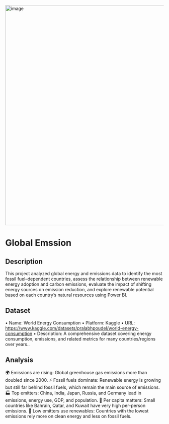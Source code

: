 <img width="1920" height="700" alt="image" src="https://github.com/user-attachments/assets/fd95e0bf-df77-4ce7-bd6a-eca8349b7aea" />

# Global Emssion

## Description
This project analyzed global energy and emissions data to identify the most fossil fuel–dependent countries, assess the relationship between renewable energy adoption and carbon emissions, evaluate the impact of shifting energy sources on emission reduction, and explore renewable potential based on each country’s natural resources using Power BI.



## Dataset

•	Name: World Energy Consumption
•	Platform: Kaggle
•	URL: https://www.kaggle.com/datasets/pralabhpoudel/world-energy-consumption
•	Description: A comprehensive dataset covering energy consumption, emissions, and related metrics for many countries/regions over years..

## Analysis
🌍 Emissions are rising: Global greenhouse gas emissions more than doubled since 2000.
⚡ Fossil fuels dominate: Renewable energy is growing but still far behind fossil fuels, which remain the main source of emissions.
🏭 Top emitters: China, India, Japan, Russia, and Germany lead in emissions, energy use, GDP, and population.
👤 Per capita matters: Small countries like Bahrain, Qatar, and Kuwait have very high per-person emissions.
🌱 Low emitters use renewables: Countries with the lowest emissions rely more on clean energy and less on fossil fuels.

